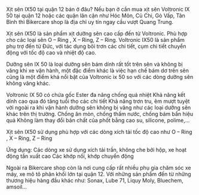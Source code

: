 Xịt sên IX50 tại quận 12 bán ở đâu? Nếu bạn ở cần mua xịt sên Voltronic IX 50 tại quận 12 hoặc các quận lân cận như Hóc Môn, Củ Chi, Gò Vấp, Tân Bình thì Bikercare shop là địa chỉ uy tín ngay cầu vượt Quang Trung.


Xịt sên IX50 là sản phẩm xịt dưỡng sên cao cấp đến từ Voltronic. Phù hợp cho các loại sên O – Ring , X – Ring, Z – Ring.
Voltronic IX50 là sản phẩm phụ trợ đến từ Đức, với tác dụng bôi trơn các chi tiết, cụm chi tiết chuyển động với tốc độ cao và nhiệt độ cao.


Dưỡng sên IX 50 là loại dưỡng sên bám dính rất tốt trên sên và không bị văng khi xe vận hành, một đặc điểm khác là việc hạn chế bám dơ trên sên cũng là một điểm khá nổi bật của Voltronic ix 50 so với các dòng dưỡng sên không văng khác.

Voltronic IX 50 có chứa gốc Ester đa năng chống quá nhiệt
Khả năng kết dính cao qua đó tăng tuổi thọ các chi tiết
Khả năng trơn tru, êm mượt tuyệt vời ngoài ra khi vận hành dưỡng sên không bị văng như các loại dưỡng sên khác trên thị trường.
Chống ăn mòn, chống thấm nước, chống bám bẩn hiệu quả
Không làm thay đổi bản chất của phốt bằng cao su, silicone, polime,…


Xịt sên IX50 sử dụng phù hợp với các dòng xích tải tốc độ cao như O – Ring , X – Ring, Z – Ring

Ứng dụng:
Các dòng xe sử dụng xích tải trần, không che bởi hộp, xe hoạt động tần xuất cao
Các khớp nối, khớp chuyển động

Ngoài ra Bikercare shop còn là nơi cung cấp rất nhiều phụ gia chăm sóc xe máy, xe mô tô phân khối lớn tại quận 12. Với những sản phẩm đến từ những thương hiệu hàng đầu khác như: Sonax, Lube 71, Liquy Moly, Bluechem, amsoil... 
 